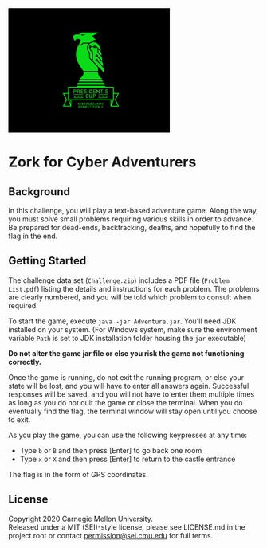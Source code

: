 <img src="../../pc1-logo.png" height="250px">

# Zork for Cyber Adventurers

## Background
In this challenge, you will play a text-based adventure game. Along the way, you must solve small problems requiring various skills in order to advance. Be prepared for dead-ends, backtracking, deaths, and hopefully to find the flag in the end.

## Getting Started

The challenge data set (`Challenge.zip`) includes a PDF file (`Problem List.pdf`) listing the details and instructions for each problem. The problems are clearly numbered, and you will be told which problem to consult when required.

To start the game, execute `java -jar Adventure.jar`. You'll need JDK installed on your system. (For Windows system, make sure the environment variable `Path` is set to JDK installation folder housing the `jar` executable)

**Do not alter the game jar file or else you risk the game not functioning correctly.**

Once the game is running, do not exit the running program, or else your state will be lost, and you will have to enter all answers again. Successful responses will be saved, and you will not have to enter them multiple times as long as you do not quit the game or close the terminal. When you do eventually find the flag, the terminal window will stay open until you choose to exit.

As you play the game, you can use the following keypresses at any time:
* Type `b` or `B` and then press [Enter] to go back one room
* Type `x` or `X` and then press [Enter] to return to the castle entrance

The flag is in the form of GPS coordinates.

## License
Copyright 2020 Carnegie Mellon University.  
Released under a MIT (SEI)-style license, please see LICENSE.md in the project root or contact permission@sei.cmu.edu for full terms.
